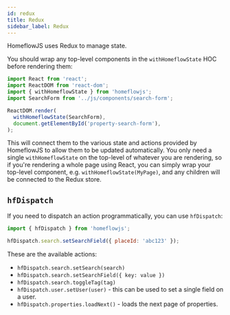 ```yaml
---
id: redux
title: Redux
sidebar_label: Redux
---
```


HomeflowJS uses Redux to manage state.

You should wrap any top-level components in the `withHomeflowState` HOC before rendering them:

```jsx
import React from 'react';
import ReactDOM from 'react-dom';
import { withHomeflowState } from 'homeflowjs';
import SearchForm from '../js/components/search-form';

ReactDOM.render(
  withHomeflowState(SearchForm),
  document.getElementById('property-search-form'),
);
```

This will connect them to the various state and actions provided by HomeflowJS to allow them to be updated automatically. You only need a single `withHomeflowState` on the top-level of whatever you are rendering, so if you're rendering a whole page using React, you can simply wrap your top-level component, e.g. `withHomeflowState(MyPage)`, and any children will be connected to the Redux store.

## `hfDispatch`

If you need to dispatch an action programmatically, you can use `hfDispatch`:

```jsx
import { hfDispatch } from 'homeflowjs';

hfDispatch.search.setSearchField({ placeId: 'abc123' });
```

These are the available actions:

- `hfDispatch.search.setSearch(search)`
- `hfDispatch.search.setSearchField({ key: value })`
- `hfDispatch.search.toggleTag(tag)`
- `hfDispatch.user.setUser(user)` - this can be used to set a single field on a user.
- `hfDispatch.properties.loadNext()` - loads the next page of properties.

